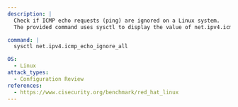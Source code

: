 ```yaml
---
description: |
  Check if ICMP echo requests (ping) are ignored on a Linux system.
  The provided command uses sysctl to display the value of net.ipv4.icmp_echo_ignore_all, which helps assess network security and system responsiveness to ping requests.

command: |
  sysctl net.ipv4.icmp_echo_ignore_all

OS:
  - Linux
attack_types:
  - Configuration Review
references:
  - https://www.cisecurity.org/benchmark/red_hat_linux
---
```


